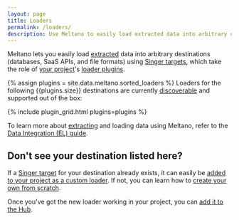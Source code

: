 ```yaml
---
layout: page
title: Loaders
permalink: /loaders/
description: Use Meltano to easily load extracted data into arbitrary destinations (databases, SaaS APIs, and file formats) using Singer targets.
---
```


Meltano lets you easily load [extracted](/extractors/) data into arbitrary destinations (databases, SaaS APIs, and file formats) using [Singer targets](/singer/targets/), which take the role of [your project](https://meltano.com/docs/project.html)'s [loader plugins](https://meltano.com/docs/plugins.html#loaders).

{% assign plugins = site.data.meltano.sorted_loaders %}
Loaders for the following {{plugins.size}} destinations are currently [discoverable](https://meltano.com/docs/plugins.html#discoverable-plugins) and supported out of the box:

{% include plugin_grid.html plugins=plugins %}

To learn more about [extracting](/loaders/) and loading data using Meltano, refer to the [Data Integration (EL) guide](https://meltano.com/docs/integration.html).

## Don't see your destination listed here?

If a [Singer target](/singer/targets) for your destination already exists,
it can easily be [added to your project as a custom loader](https://meltano.com/docs/plugin-management.html#custom-plugins).
If not, you can learn how to [create your own from scratch](https://github.com/singer-io/getting-started/blob/master/docs/RUNNING_AND_DEVELOPING.md#developing-a-target).

Once you've got the new loader working in your project, you can
[add it to the Hub](https://gitlab.com/meltano/hub/-/tree/main/_data/targets).
